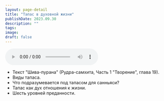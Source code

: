 ```yaml
---
layout: page-detail
title: "Тапас в духовной жизни"
publishDate: 2023.09.30
description: ""
tags:
image:
draft: false
---
```


<audio title="2023.09.30 - Тапас в духовной жизни.mp3" src="https://filer-api.advayta.org/v1.0/public/files/73276" controls=""></audio>

* Текст "Шива-пурана" (Рудра-самхита, Часть 1 "Творение", глава 19).
* Виды тапаса.
* Что подразумевается под тапасом для санньяси?
* Тапас как дух отношения к жизни.
* Шесть уровней преданности.

  
